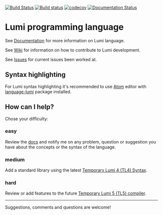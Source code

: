 [![Build Status](https://travis-ci.org/meircif/lumi-lang.svg?branch=master)](https://travis-ci.org/meircif/lumi-lang)
[![Build status](https://ci.appveyor.com/api/projects/status/wtam4i4gh28aw7su?svg=true)](https://ci.appveyor.com/project/meircif/lumi-lang)
[![codecov](https://codecov.io/gh/meircif/lumi-lang/branch/master/graph/badge.svg)](https://codecov.io/gh/meircif/lumi-lang)
[![Documentation Status](https://readthedocs.org/projects/lumi-lang/badge/?version=latest)](http://lumi-lang.readthedocs.io/en/latest/?badge=latest)

# Lumi programming language

See [Documentation](http://lumi-lang.readthedocs.io/) for more
information on Lumi language.

See [Wiki](https://github.com/meircif/lumi-lang/wiki) for information on how to
contribute to Lumi development.

See [Issues](https://github.com/meircif/lumi-lang/issues) for current issues
been worked at.

## Syntax highlighting

For Lumi syntax highlighting it's recommended to use [Atom](https://atom.io)
editor with [language-lumi](https://atom.io/packages/language-lumi) package
installed.

## How can I help?
Chose your difficulty:
### easy
Review the [docs](http://lumi-lang.readthedocs.io/en/latest/) and notify me on
any problem, question or suggestion you have about the concepts or the syntax
of the language.
### medium
Add a standard library using the latest [Temporary Lumi 4 (TL4) Syntax](http://lumi-lang.readthedocs.io/en/latest/general-syntax.html).
### hard
Review or add features to the future [Temporary Lumi 5 (TL5) compiler](https://github.com/meircif/lumi-lang/wiki/TL5-Features).

---
Suggestions, comments and questions are welcome!
